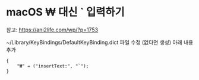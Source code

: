 # macOS ₩ 대신 ` 입력하기
참고: https://ani2life.com/wp/?p=1753

~/Library/KeyBindings/DefaultKeyBinding.dict 파일 수정 (없다면 생성)
아래 내용 추가
```
{
    "₩" = ("insertText:", "`");
}
```


